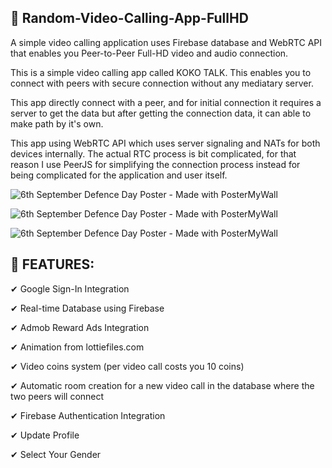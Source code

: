 ## :tada: Random-Video-Calling-App-FullHD
A simple video calling application uses Firebase database and WebRTC API that enables you Peer-to-Peer Full-HD video and audio connection.

This is a simple video calling app called KOKO TALK. This enables you to connect with peers with secure connection without any mediatary server.


This app directly connect with a peer, and for initial connection it requires a server to get the data but after getting the connection data, it can able to make path by it's own.

This app using WebRTC API which uses server signaling and NATs for both devices internally. The actual RTC process is bit complicated, for that reason I use PeerJS for simplifying the connection process instead for being complicated for the application and user itself.


![6th September Defence Day Poster - Made with PosterMyWall](https://user-images.githubusercontent.com/112378013/206837004-b75b8502-c4f1-4061-83ca-1f7ed731c8eb.png)

![6th September Defence Day Poster - Made with PosterMyWall](https://user-images.githubusercontent.com/112378013/206836543-80d0281a-ef07-42d7-a067-b6c957d6b75d.png)

![6th September Defence Day Poster - Made with PosterMyWall](https://user-images.githubusercontent.com/112378013/206836593-b7654dee-7570-4d10-8bf2-78f81899af64.png)



## :tada: FEATURES:

✔ Google Sign-In Integration

✔ Real-time Database using Firebase

✔ Admob Reward Ads Integration

✔ Animation from lottiefiles.com

✔ Video coins system (per video call costs you 10 coins)

✔ Automatic room creation for a new video call in the database where the two peers will connect

✔ Firebase Authentication Integration

✔ Update Profile

✔ Select Your Gender
